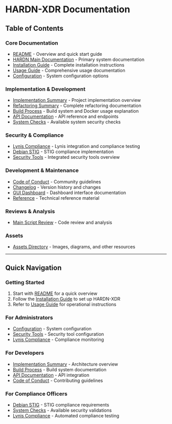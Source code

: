 # HARDN-XDR Documentation

## Table of Contents

### Core Documentation
- [README](README.md) - Overview and quick start guide
- [HARDN Main Documentation](HARDN.md) - Primary system documentation
- [Installation Guide](install.md) - Complete installation instructions
- [Usage Guide](usage.md) - Comprehensive usage documentation
- [Configuration](config.md) - System configuration options

### Implementation & Development
- [Implementation Summary](implementation-summary.md) - Project implementation overview
- [Refactoring Summary](refactoring-summary.md) - Complete refactoring documentation
- [Build Process](build-process.md) - Build system and Docker usage explanation
- [API Documentation](api.md) - API reference and endpoints
- [System Checks](checks.md) - Available system security checks

### Security & Compliance
- [Lynis Compliance](lynis-compliance.md) - Lynis integration and compliance testing
- [Debian STIG](deb_stig.md) - STIG compliance implementation
- [Security Tools](hardn-security-tools.md) - Integrated security tools overview

### Development & Maintenance
- [Code of Conduct](CODE_OF_CONDUCT.md) - Community guidelines
- [Changelog](changelog.md) - Version history and changes
- [GUI Dashboard](gui-dashboard.md) - Dashboard interface documentation
- [Reference](reference.md) - Technical reference material

### Reviews & Analysis
- [Main Script Review](hardn-main-sh-review.md) - Code review and analysis

### Assets
- [Assets Directory](assets/) - Images, diagrams, and other resources

---

## Quick Navigation

### Getting Started
1. Start with [README](README.md) for a quick overview
2. Follow the [Installation Guide](install.md) to set up HARDN-XDR
3. Refer to [Usage Guide](usage.md) for operational instructions

### For Administrators
- [Configuration](config.md) - System configuration
- [Security Tools](hardn-security-tools.md) - Security tool configuration
- [Lynis Compliance](lynis-compliance.md) - Compliance monitoring

### For Developers
- [Implementation Summary](implementation-summary.md) - Architecture overview
- [Build Process](build-process.md) - Build system documentation
- [API Documentation](api.md) - API integration
- [Code of Conduct](CODE_OF_CONDUCT.md) - Contributing guidelines

### For Compliance Officers
- [Debian STIG](deb_stig.md) - STIG compliance requirements
- [System Checks](checks.md) - Available security validations
- [Lynis Compliance](lynis-compliance.md) - Automated compliance testing